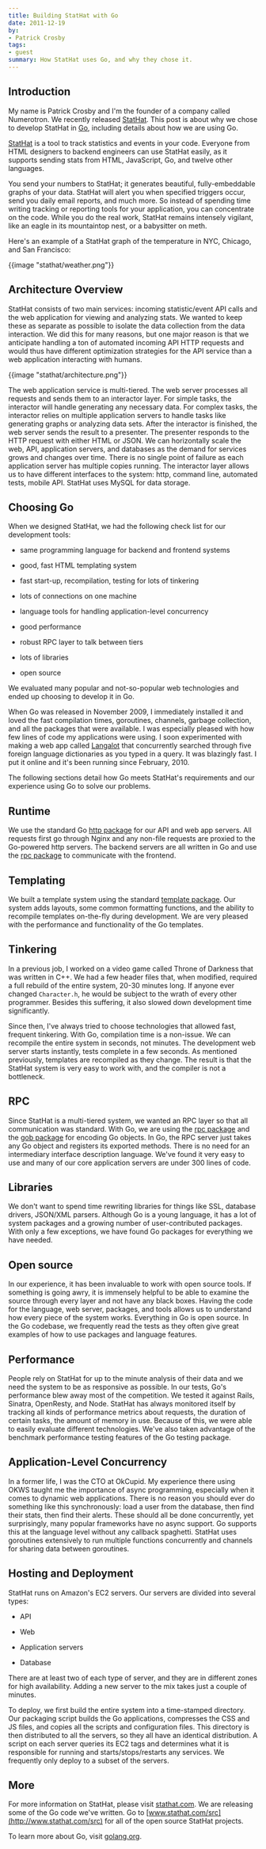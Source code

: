 ```yaml
---
title: Building StatHat with Go
date: 2011-12-19
by:
- Patrick Crosby
tags:
- guest
summary: How StatHat uses Go, and why they chose it.
---
```


## Introduction

My name is Patrick Crosby and I'm the founder of a company called Numerotron.
We recently released [StatHat](http://www.stathat.com).
This post is about why we chose to develop StatHat in [Go](/),
including details about how we are using Go.

[StatHat](http://www.stathat.com) is a tool to track statistics and events in your code.
Everyone from HTML designers to backend engineers can use StatHat easily,
as it supports sending stats from HTML, JavaScript,
Go, and twelve other languages.

You send your numbers to StatHat; it generates beautiful,
fully-embeddable graphs of your data.
StatHat will alert you when specified triggers occur,
send you daily email reports, and much more.
So instead of spending time writing tracking or reporting tools for your application,
you can concentrate on the code.
While you do the real work, StatHat remains intensely vigilant,
like an eagle in its mountaintop nest, or a babysitter on meth.

Here's an example of a StatHat graph of the temperature in NYC, Chicago, and San Francisco:

{{image "stathat/weather.png"}}

## Architecture Overview

StatHat consists of two main services:  incoming statistic/event API calls
and the web application for viewing and analyzing stats.
We wanted to keep these as separate as possible to isolate the data collection
from the data interaction.
We did this for many reasons, but one major reason is that we anticipate
handling a ton of automated incoming API HTTP requests and would thus have
different optimization strategies for the API service than a web application
interacting with humans.

{{image "stathat/architecture.png"}}

The web application service is multi-tiered.
The web server processes all requests and sends them to an interactor layer.
For simple tasks, the interactor will handle generating any necessary data.
For complex tasks, the interactor relies on multiple application servers
to handle tasks like generating graphs or analyzing data sets.
After the interactor is finished, the web server sends the result to a presenter.
The presenter responds to the HTTP request with either HTML or JSON.
We can horizontally scale the web, API, application servers,
and databases as the demand for services grows and changes over time.
There is no single point of failure as each application server has multiple copies running.
The interactor layer allows us to have different interfaces to the system:
http, command line, automated tests, mobile API.
StatHat uses MySQL for data storage.

## Choosing Go

When we designed StatHat, we had the following check list for our development tools:

  - same programming language for backend and frontend systems

  - good, fast HTML templating system

  - fast start-up, recompilation, testing for lots of tinkering

  - lots of connections on one machine

  - language tools for handling application-level concurrency

  - good performance

  - robust RPC layer to talk between tiers

  - lots of libraries

  - open source

We evaluated many popular and not-so-popular web technologies and ended up choosing to develop it in Go.

When Go was released in November 2009, I immediately installed it and loved
the fast compilation times,
goroutines, channels, garbage collection,
and all the packages that were available.
I was especially pleased with how few lines of code my applications were using.
I soon experimented with making a web app called [Langalot](http://langalot.com/)
that concurrently searched through five foreign language dictionaries as
you typed in a query.
It was blazingly fast.  I put it online and it's been running since February, 2010.

The following sections detail how Go meets StatHat's requirements and our experience using Go to solve our problems.

## Runtime

We use the standard Go [http package](/pkg/http/) for
our API and web app servers.
All requests first go through Nginx and any non-file requests are proxied
to the Go-powered http servers.
The backend servers are all written in Go and use the [rpc package](/pkg/rpc/)
to communicate with the frontend.

## Templating

We built a template system using the standard [template package](/pkg/template/).
Our system adds layouts, some common formatting functions,
and the ability to recompile templates on-the-fly during development.
We are very pleased with the performance and functionality of the Go templates.

## Tinkering

In a previous job, I worked on a video game called Throne of Darkness that was written in C++.
We had a few header files that, when modified,
required a full rebuild of the entire system, 20-30 minutes long.
If anyone ever changed `Character.h`, he would be subject to the wrath of
every other programmer.
Besides this suffering, it also slowed down development time significantly.

Since then, I've always tried to choose technologies that allowed fast, frequent tinkering.
With Go, compilation time is a non-issue.
We can recompile the entire system in seconds, not minutes.
The development web server starts instantly,
tests complete in a few seconds.
As mentioned previously, templates are recompiled as they change.
The result is that the StatHat system is very easy to work with,
and the compiler is not a bottleneck.

## RPC

Since StatHat is a multi-tiered system, we wanted an RPC layer so that all
communication was standard.
With Go, we are using the [rpc package](/pkg/rpc/) and
the [gob package](/pkg/gob/) for encoding Go objects.
In Go, the RPC server just takes any Go object and registers its exported methods.
There is no need for an intermediary interface description language.
We've found it very easy to use and many of our core application servers
are under 300 lines of code.

## Libraries

We don't want to spend time rewriting libraries for things like SSL,
database drivers, JSON/XML parsers.
Although Go is a young language, it has a lot of system packages and a growing
number of user-contributed packages.
With only a few exceptions, we have found Go packages for everything we have needed.

## Open source

In our experience, it has been invaluable to work with open source tools.
If something is going awry, it is immensely helpful to be able to examine
the source through every layer and not have any black boxes.
Having the code for the language, web server,
packages, and tools allows us to understand how every piece of the system works.
Everything in Go is open source.  In the Go codebase,
we frequently read the tests as they often give great examples of how to
use packages and language features.

## Performance

People rely on StatHat for up to the minute analysis of their data and we
need the system to be as responsive as possible.
In our tests, Go's performance blew away most of the competition.
We tested it against Rails, Sinatra, OpenResty, and Node.
StatHat has always monitored itself by tracking all kinds of performance
metrics about requests,
the duration of certain tasks, the amount of memory in use.
Because of this, we were able to easily evaluate different technologies.
We've also taken advantage of the benchmark performance testing features
of the Go testing package.

## Application-Level Concurrency

In a former life, I was the CTO at OkCupid.
My experience there using OKWS taught me the importance of async programming,
especially when it comes to dynamic web applications.
There is no reason you should ever do something like this synchronously:
load a user from the database, then find their stats,
then find their alerts.
These should all be done concurrently, yet surprisingly,
many popular frameworks have no async support.
Go supports this at the language level without any callback spaghetti.
StatHat uses goroutines extensively to run multiple functions concurrently
and channels for sharing data between goroutines.

## Hosting and Deployment

StatHat runs on Amazon's EC2 servers.  Our servers are divided into several types:

  - API

  - Web

  - Application servers

  - Database

There are at least two of each type of server,
and they are in different zones for high availability.
Adding a new server to the mix takes just a couple of minutes.

To deploy, we first build the entire system into a time-stamped directory.
Our packaging script builds the Go applications,
compresses the CSS and JS files, and copies all the scripts and configuration files.
This directory is then distributed to all the servers,
so they all have an identical distribution.
A script on each server queries its EC2 tags and determines what it is responsible
for running and starts/stops/restarts any services.
We frequently only deploy to a subset of the servers.

## More

For more information on StatHat, please visit [stathat.com](http://www.stathat.com).
We are releasing some of the Go code we've written.
Go to [www.stathat.com/src](http://www.stathat.com/src) for all of the
open source StatHat projects.

To learn more about Go, visit [golang.org](/).
